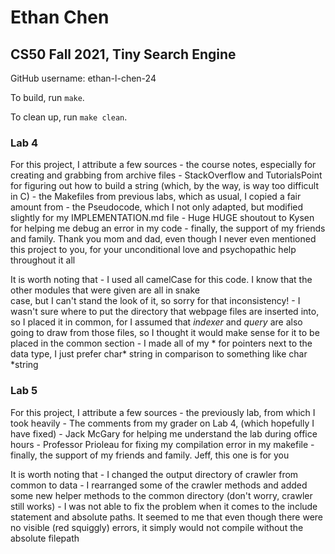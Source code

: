 # Ethan Chen
## CS50 Fall 2021, Tiny Search Engine

GitHub username: ethan-l-chen-24

To build, run `make`.

To clean up, run `make clean`.

### Lab 4

For this project, I attribute a few sources
    - the course notes, especially for creating and grabbing from archive files
    - StackOverflow and TutorialsPoint for figuring out how to build a string (which, by 
        the way, is way too difficult in C)
    - the Makefiles from previous labs, which as usual, I copied a fair amount from
    - the Pseudocode, which I not only adapted, but modified slightly for my IMPLEMENTATION.md file
    - Huge HUGE shoutout to Kysen for helping me debug an error in my code
    - finally, the support of my friends and family. Thank you mom and dad, even though
        I never even mentioned this project to you, for your unconditional love and
        psychopathic help throughout it all

It is worth noting that
    - I used all camelCase for this code. I know that the other modules that were given are all in snake   
        case, but I can't stand the look of it, so sorry for that inconsistency!
    - I wasn't sure where to put the directory that webpage files are inserted into, so I placed it in
        common, for I assumed that _indexer_ and _query_ are also going to draw from those files, so
        I thought it would make sense for it to be placed in the common section
    - I made all of my * for pointers next to the data type, I just prefer char* string in comparison to something like char *string

### Lab 5
For this project, I attribute a few sources
    - the previously lab, from which I took heavily
    - The comments from my grader on Lab 4, (which hopefully I have fixed)
    - Jack McGary for helping me understand the lab during office hours
    - Professor Prioleau for fixing my compilation error in my makefile
    - finally, the support of my friends and family. Jeff, this one is for you

It is worth noting that
    - I changed the output directory of crawler from common to data
    - I rearranged some of the crawler methods and added some new helper methods to the common directory (don't worry, crawler still works)
    - I was not able to fix the problem when it comes to the include statement and absolute paths. It seemed to me that even though there were no visible (red squiggly) errors, it simply would not compile without the absolute filepath
